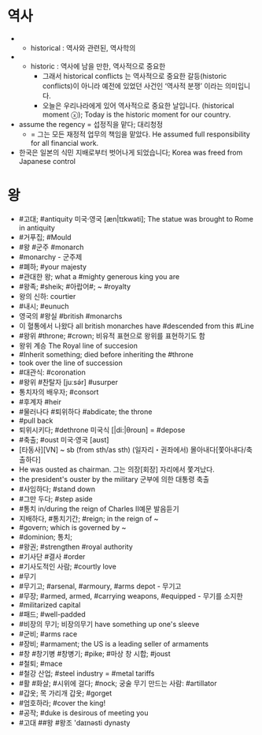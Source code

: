 # 역사
* - historical : 역사와 관련된, 역사학의
* - historic : 역사에 남을 만한, 역사적으로 중요한
	* 그래서 historical conflicts 는 역사적으로 중요한 갈등(historic conflicts)이 아니라 예전에 있었던 사건인 ‘역사적 분쟁’ 이라는 의미입니다. 
	* 오늘은 우리나라에게 있어 역사적으로 중요한 날입니다. (historical moment ⓧ); Today is the historic moment for our country.
* assume the regency = 섭정직을 맡다; 대리청정
	* = 그는 모든 재정적 업무의 책임을 맡았다. He assumed full responsibility for all financial work.
* 한국은 일본의 식민 지배로부터 벗어나게 되었습니다; Korea was freed from Japanese control

# 왕
* #고대; #antiquity 미국·영국 [ӕn|tɪkwəti]; The statue was brought to Rome in antiquity
 * #거푸집; #Mould
 * #왕 #군주 #monarch
 * #monarchy - 군주제
 * #폐하; #your majesty
 * #관대한 왕; what a #mighty generous king you are
 * #왕족; #sheik; #아랍어#; ~ #royalty
 * 왕의 신하: courtier
 * #내시; #eunuch
 * 영국의 #왕실 #british #monarchs
 * 이 혈통에서 나왔다 all british monarches have #descended from this #Line
 * #왕위 #throne; #crown; 비유적 표현으로 왕위를 표현하기도 함
 * 왕위 계승 The Royal line of succesion
 * #Inherit something; died before inheriting the #throne
 * took over the line of succession
 * #대관식: #coronation
 * #왕위 #찬탈자 [juːsə́r] #usurper
 * 통치자의 배우자; #consort
 * #후계자 #heir
 * #물러나다 #퇴위하다 #abdicate; the throne 
 * #pull back
 * 퇴위시키다; #dethrone 미국식 [|di:|θroʊn] = #depose
 * #축출; #oust 미국·영국 [aʊst]
 * [타동사][VN] ~ sb (from sth/as sth) (일자리・권좌에서) 몰아내다[쫓아내다/축출하다]
 * He was ousted as chairman. 그는 의장[회장] 자리에서 쫓겨났다.
 * the president's ouster by the military 군부에 의한 대통령 축출
 * #사임하다; #stand down
 * #그만 두다; #step aside
 * #통치 in/during the reign of Charles II예문 발음듣기
 * 지배하다, #통치기간; #reign; in the reign of ~
 * #govern; which is governed by ~
 * #dominion; 통치;
 * #왕권; #strengthen #royal authority
 * #기사단 #결사 #order
 * #기사도적인 사람; #courtly love
 * #무기
 * #무기고; #arsenal, #armoury, #arms depot - 무기고 
 * #무장; #armed, armed, #carrying weapons, #equipped - 무기를 소지한 
 * #militarized capital
 * #패드; #well-padded
 * #비장의 무기; 비장의무기 have something up one's sleeve
 * #군비; #arms race
 * #장비; #armament; the US is a leading seller of armaments
 * #창 #창기병 #창병기; #pike; #마상 창 시합; #joust
 * #철퇴; #mace
 * #철강 산업; #steel industry = #metal tariffs
 * #활 #화살; #시위에 걸다; #nock; 궁술 무기 만드는 사람: #artillator
 * #갑옷; 목 가리개 갑옷; #gorget
 * #엄호하라; #cover the king!
 * #공작; #duke is desirous of meeting you
 * #고대 ##왕 #왕조 'daɪnəsti dynasty
